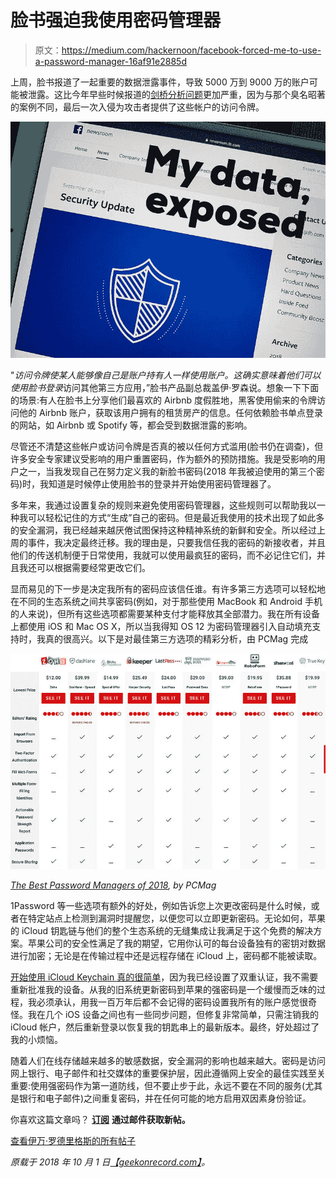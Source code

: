 # 脸书强迫我使用密码管理器

> 原文：<https://medium.com/hackernoon/facebook-forced-me-to-use-a-password-manager-16af91e2885d>

上周，脸书报道了一起重要的数据泄露事件，导致 5000 万到 9000 万的账户可能被泄露。这比今年早些时候报道的[剑桥分析问题](https://geekonrecord.com/2018/03/25/fixing-facebooks-privacy-problem/)更加严重，因为与那个臭名昭著的案例不同，最后一次入侵为攻击者提供了这些帐户的访问令牌。

![](img/3759129a3cde17034c24317b79eb56b8.png)

"*访问令牌使某人能够像自己是账户持有人一样使用账户。这确实意味着他们可以使用脸书登录*访问其他第三方应用，”脸书产品副总裁盖伊·罗森说。想象一下下面的场景:有人在脸书上分享他们最喜欢的 Airbnb 度假胜地，黑客使用偷来的令牌访问他的 Airbnb 账户，获取该用户拥有的租赁房产的信息。任何依赖脸书单点登录的网站，如 Airbnb 或 Spotify 等，都会受到数据泄露的影响。

尽管还不清楚这些帐户或访问令牌是否真的被以任何方式滥用(脸书仍在调查)，但许多安全专家建议受影响的用户重置密码，作为额外的预防措施。我是受影响的用户之一，当我发现自己在努力定义我的新脸书密码(2018 年我被迫使用的第三个密码)时，我知道是时候停止使用脸书的登录并开始使用密码管理器了。

多年来，我通过设置复杂的规则来避免使用密码管理器，这些规则可以帮助我以一种我可以轻松记住的方式“生成”自己的密码。但是最近我使用的技术出现了如此多的安全漏洞，我已经越来越厌倦试图保持这种精神系统的新鲜和安全。所以经过上周的事件，我决定最终迁移。我的理由是，只要我信任我的密码的新接收者，并且他们的传送机制便于日常使用，我就可以使用最疯狂的密码，而不必记住它们，并且我还可以根据需要经常更改它们。

显而易见的下一步是决定我所有的密码应该信任谁。有许多第三方选项可以轻松地在不同的生态系统之间共享密码(例如，对于那些使用 MacBook 和 Android 手机的人来说)，但所有这些选项都需要某种支付才能释放其全部潜力。我在所有设备上都使用 iOS 和 Mac OS X，所以当我得知 OS 12 为密码管理器引入自动填充支持时，我真的很高兴。以下是对最佳第三方选项的精彩分析，由 PCMag 完成

![](img/d0d143eaf57709c680bb84e7d7d139a1.png)

[*The Best Password Managers of 2018*](https://www.pcmag.com/article2/0,2817,2407168,00.asp)*, by PCMag*

1Password 等一些选项有额外的好处，例如告诉您上次更改密码是什么时候，或者在特定站点上检测到漏洞时提醒您，以便您可以立即更新密码。无论如何，苹果的 iCloud 钥匙链与他们的整个生态系统的无缝集成让我满足于这个免费的解决方案。苹果公司的安全性满足了我的期望，它用你认可的每台设备独有的密钥对数据进行加密；无论是在传输过程中还是远程存储在 iCloud 上，密码都不能被读取。

[开始使用 iCloud Keychain 真的很简单](https://support.apple.com/en-us/HT204085)，因为我已经设置了双重认证，我不需要重新批准我的设备。从我的旧系统更新密码到苹果的强密码是一个缓慢而乏味的过程，我必须承认，用我一百万年后都不会记得的密码设置我所有的账户感觉很奇怪。我在几个 iOS 设备之间也有一些同步问题，但修复非常简单，只需注销我的 iCloud 帐户，然后重新登录以恢复我的钥匙串上的最新版本。最终，好处超过了我的小烦恼。

随着人们在线存储越来越多的敏感数据，安全漏洞的影响也越来越大。密码是访问网上银行、电子邮件和社交媒体的重要保护层，因此遵循网上安全的最佳实践至关重要:使用强密码作为第一道防线，但不要止步于此，永远不要在不同的服务(尤其是银行和电子邮件)之间重复密码，并在任何可能的地方启用双因素身份验证。

你喜欢这篇文章吗？ [**订阅**](https://geekonrecord.com/subscribe/) **通过邮件获取新帖。**

[查看伊万·罗德里格斯的所有帖子](https://geekonrecord.com/author/irodrisa/)

*原载于 2018 年 10 月 1 日*[*【geekonrecord.com】*](https://geekonrecord.com/2018/10/01/facebook-forced-me-to-use-a-password-manager/)*。*